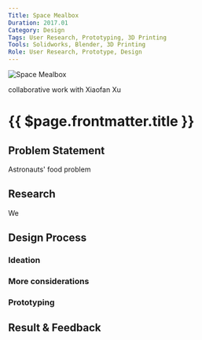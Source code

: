 ```yaml
---
Title: Space Mealbox
Duration: 2017.01
Category: Design
Tags: User Research, Prototyping, 3D Printing
Tools: Solidworks, Blender, 3D Printing
Role: User Research, Prototype, Design
---
```


![Space Mealbox](./imgs/spacemealbox/header.jpg)

collaborative work with <span :href="https://www.linkedin.com/in/xu-xiaofan-79b94095/">Xiaofan Xu</span>

# {{ $page.frontmatter.title }}

## Problem Statement

Astronauts' food problem


## Research
We 

## Design Process
### Ideation

### More considerations

### Prototyping



## Result & Feedback

